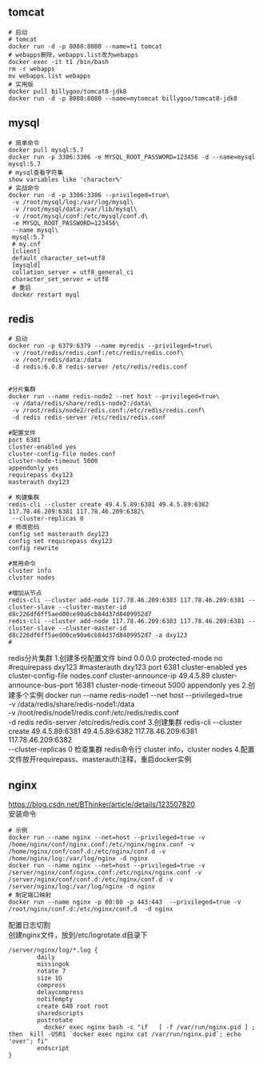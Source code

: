 ## tomcat
```shell script
# 启动
# tomcat
docker run -d -p 8080:8080 --name=t1 tomcat
# webapps删除，webapps.list改为webapps
docker exec -it t1 /bin/bash
rm -r webapps
mv webapps.list webapps
# 实用版
docker pull billygoo/tomcat8-jdk8
docker run -d -p 8080:8080 --name=mytomcat billygoo/tomcat8-jdk8
```

## mysql
```shell script
# 简单命令
docker pull mysql:5.7
docker run -p 3306:3306 -e MYSQL_ROOT_PASSWORD=123456 -d --name=mysql mysql:5.7
# mysql查看字符集
show variables like 'character%'
# 实战命令
docker run -d -p 3306:3306 --privileged=true\
 -v /root/mysql/log:/var/log/mysql\
 -v /root/mysql/data:/var/lib/mysql\
 -v /root/mysql/conf:/etc/mysql/conf.d\
 -e MYSQL_ROOT_PASSWORD=123456\
 --name mysql\
 mysql:5.7
 # my.cnf
 [client]
 default_character_set=utf8
 [mysqld]
 collation_server = utf8_general_ci
 character_set_server = utf8
 # 重启
 docker restart myql
```

## redis
```shell script
# 启动
docker run -p 6379:6379 --name myredis --privileged=true\
 -v /root/redis/redis.conf:/etc/redis/redis.conf\
 -v /root/redis/data:/data
 -d redis:6.0.8 redis-server /etc/redis/redis.conf
 
 
#分片集群
docker run --name redis-node2 --net host --privileged=true\
 -v /data/redis/share/redis-node2:/data\
 -v /root/redis/node2/redis.conf:/etc/redis/redis.conf\
 -d redis redis-server /etc/redis/redis.conf

#配置文件
port 6381
cluster-enabled yes
cluster-config-file nodes.conf
cluster-node-timeout 5000
appendonly yes
requirepass dxy123
masterauth dxy123

# 构建集群
redis-cli --cluster create 49.4.5.89:6381 49.4.5.89:6382 117.78.46.209:6381 117.78.46.209:6382\
 --cluster-replicas 0
# 修改密码
config set masterauth dxy123
config set requirepass dxy123
config rewrite

#常用命令
cluster info
cluster nodes

#增加从节点
redis-cli --cluster add-node 117.78.46.209:6383 117.78.46.209:6381 --cluster-slave --cluster-master-id d8c226df6ff5aed00ce90a6cb84d37d8409952d7
redis-cli --cluster add-node 117.78.46.209:6383 117.78.46.209:6381 --cluster-slave --cluster-master-id d8c226df6ff5aed00ce90a6cb84d37d8409952d7 -a dxy123
#
```
redis分片集群
1.创建多份配置文件
bind 0.0.0.0
protected-mode no
#requirepass dxy123
#masterauth dxy123
port 6381
cluster-enabled yes
cluster-config-file nodes.conf
cluster-announce-ip 49.4.5.89
cluster-announce-bus-port 16381
cluster-node-timeout 5000
appendonly yes
2.创建多个实例
docker run --name redis-node1 --net host --privileged=true\
 -v /data/redis/share/redis-node1:/data\
 -v /root/redis/node1/redis.conf:/etc/redis/redis.conf\
 -d redis redis-server /etc/redis/redis.conf
3.创建集群
redis-cli --cluster create 49.4.5.89:6381 49.4.5.89:6382 117.78.46.209:6381 117.78.46.209:6382\
 --cluster-replicas 0
检查集群 redis命令行  cluster info，cluster nodes
4.配置文件放开requirepass、masterauth注释，重启docker实例

## nginx
https://blog.csdn.net/BThinker/article/details/123507820  
安装命令
```shell script
# 示例
docker run --name nginx --net=host --privileged=true -v /home/nginx/conf/nginx.conf:/etc/nginx/nginx.conf -v /home/nginx/conf/conf.d:/etc/nginx/conf.d -v /home/nginx/log:/var/log/nginx -d nginx  
docker run --name nginx --net=host --privileged=true -v /server/nginx/conf/nginx.conf:/etc/nginx/nginx.conf -v /server/nginx/conf/conf.d:/etc/nginx/conf.d -v /server/nginx/log:/var/log/nginx -d nginx  
# 制定端口映射
docker run --name nginx -p 80:80 -p 443:443  --privileged=true -v /root/nginx/conf.d:/etc/nginx/conf.d  -d nginx  
```
配置日志切割  
创建nginx文件，放到/etc/logrotate.d目录下
```shell script
/server/nginx/log/*.log {
        daily
        missingok
        rotate 7
        size 1G
        compress
        delaycompress
        notifempty
        create 640 root root
        sharedscripts
        postrotate
          docker exec nginx bash -c "if   [ -f /var/run/nginx.pid ] ; then  kill -USR1 `docker exec nginx cat /var/run/nginx.pid`; echo 'over'; fi"
        endscript
}

```

